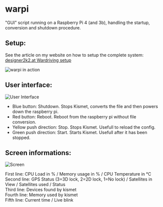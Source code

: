 # warpi
"GUI" script running on a Raspberry Pi 4 (and 3b), handling the startup, conversion and shutdown procedure.


## Setup:

See the article on my website on how to setup the complete system: [designer2k2.at Wardriving setup](https://www.designer2k2.at/de/mods/elektronik/156-raspberry-pi-wardriving-setup)

![warpi in action](https://www.designer2k2.at/images/stories/rpiwarpiinaction.jpg)

## User interface:

![User Interface](https://github.com/designer2k2/warpi/raw/master/warpi_gui.png)

* Blue button: Shutdown. Stops Kismet, converts the file and then powers down the raspberry pi.
* Red button: Reboot. Reboot from the raspberry pi without file conversion.
* Yellow push direction: Stop. Stops Kismet. Usefull to reload the config.
* Green push direction: Start. Starts Kismet. Usefull after it has been stopped.

## Screen informations:

![Screen](https://github.com/designer2k2/warpi/raw/master/warpi_screen.png)

First line: CPU Load in % / Memory usage in % / CPU Temperature in °C  
Second line: GPS Status (3=3D lock, 2=2D lock, 1=No lock) / Satellites in View / Satellites used / Status  
Third line: Devices found by kismet  
Fourth line: Memory used by kismet  
Fifth line: Current time / Live blink  
